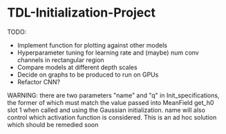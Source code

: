 # TDL-Initialization-Project

TODO:
- Implement function for plotting against other models
- Hyperparameter tuning for learning rate and (maybe) num conv channels in rectangular region
- Compare models at different depth scales
- Decide on graphs to be produced to run on GPUs
- Refactor CNN?

WARNING: there are two parameters "name" and "q" in Init_specifications, the former of which must match the value passed into MeanField get_h0 slot 1 when called and using the Gaussian initialization. name will also control which activation function is considered. This is an ad hoc solution which should be remedied soon
